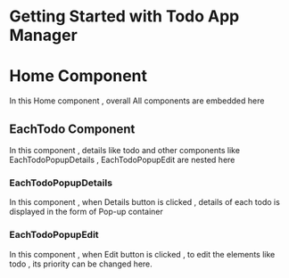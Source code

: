 # Getting Started with Todo App Manager

# Home Component

In this Home component , overall All components are embedded here

## EachTodo Component

In this component , details like todo and other components like EachTodoPopupDetails , EachTodoPopupEdit are nested here

### EachTodoPopupDetails
In this component , when Details button is clicked , details of each todo is displayed in the form of Pop-up container

### EachTodoPopupEdit 
In this component , when Edit button is clicked , to edit the elements like todo , its priority can be changed here.
